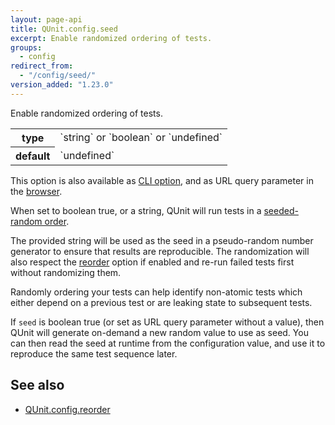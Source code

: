 ```yaml
---
layout: page-api
title: QUnit.config.seed
excerpt: Enable randomized ordering of tests.
groups:
  - config
redirect_from:
  - "/config/seed/"
version_added: "1.23.0"
---
```


Enable randomized ordering of tests.

<table>
<tr>
  <th>type</th>
  <td markdown="span">`string` or `boolean` or `undefined`</td>
</tr>
<tr>
  <th>default</th>
  <td markdown="span">`undefined`</td>
</tr>
</table>

<p class="note" markdown="1">

This option is also available as [CLI option](../../cli.md), and as URL query parameter in the [browser](../../browser.md).

</p>

When set to boolean true, or a string, QUnit will run tests in a [seeded-random order](https://en.wikipedia.org/wiki/Random_seed).

The provided string will be used as the seed in a pseudo-random number generator to ensure that results are reproducible. The randomization will also respect the [reorder](./reorder.md) option if enabled and re-run failed tests first without randomizing them.

Randomly ordering your tests can help identify non-atomic tests which either depend on a previous test or are leaking state to subsequent tests.

If `seed` is boolean true (or set as URL query parameter without a value), then QUnit will generate on-demand a new random value to use as seed. You can then read the seed at runtime from the configuration value, and use it to reproduce the same test sequence later.

## See also

* [QUnit.config.reorder](./reorder.md)
